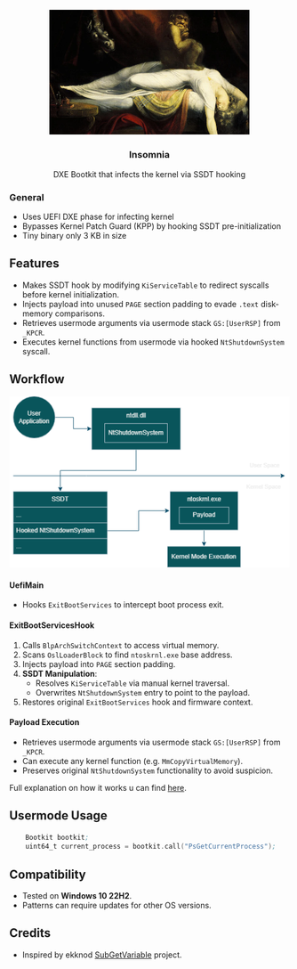<p align="center">
    <img src=".github/insomnia.png" alt="Insomnia" width="360" />
    <h3 align="center">Insomnia</h3>
    <p align="center">DXE Bootkit that infects the kernel via SSDT hooking</p>
</p>

### General
- Uses UEFI DXE phase for infecting kernel
- Bypasses Kernel Patch Guard (KPP) by hooking SSDT pre-initialization
- Tiny binary only 3 KB in size

## Features

- Makes SSDT hook by modifying `KiServiceTable` to redirect syscalls before kernel initialization.
- Injects payload into unused `PAGE` section padding to evade `.text` disk-memory comparisons.
- Retrieves usermode arguments via usermode stack `GS:[UserRSP]` from `_KPCR`.
- Executes kernel functions from usermode via hooked `NtShutdownSystem` syscall.

## Workflow
<img src=".github/workflow.png" alt="Insomnia Workflow"/>

#### UefiMain
- Hooks `ExitBootServices` to intercept boot process exit.

#### ExitBootServicesHook
1. Calls `BlpArchSwitchContext` to access virtual memory.
2. Scans `OslLoaderBlock` to find `ntoskrnl.exe` base address.
3. Injects payload into `PAGE` section padding.
4. **SSDT Manipulation**: 
   - Resolves `KiServiceTable` via manual kernel traversal.
   - Overwrites `NtShutdownSystem` entry to point to the payload.
5. Restores original `ExitBootServices` hook and firmware context.

#### Payload Execution
- Retrieves usermode arguments via usermode stack `GS:[UserRSP]` from `_KPCR`.
- Can execute any kernel function (e.g. `MmCopyVirtualMemory`).
- Preserves original `NtShutdownSystem` functionality to avoid suspicion.


Full explanation on how it works u can find [here](https://3a1.github.io/insomnia-bootkit).

## Usermode Usage
```asm
    Bootkit bootkit;
    uint64_t current_process = bootkit.call("PsGetCurrentProcess");
```

## Compatibility
- Tested on **Windows 10 22H2**. 
- Patterns can require updates for other OS versions.

## Credits
- Inspired by ekknod [SubGetVariable](https://github.com/ekknod/SubGetVariable) project.
